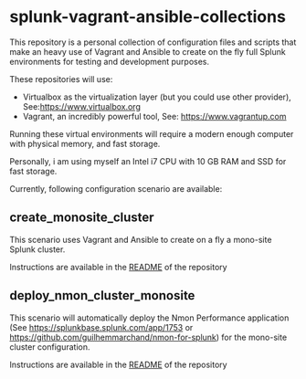 # splunk-vagrant-ansible-collections

This repository is a personal collection of configuration files and scripts that make an heavy use of Vagrant and Ansible to create on the fly full Splunk environments for testing and development purposes.

These repositories will use:

- Virtualbox as the virtualization layer (but you could use other provider), See:https://www.virtualbox.org
- Vagrant, an incredibly powerful tool, See: https://www.vagrantup.com

Running these virtual environments will require a modern enough computer with physical memory, and fast storage.

Personally, i am using myself an Intel i7 CPU with 10 GB RAM and SSD for fast storage.

Currently, following configuration scenario are available:

## create_monosite_cluster

This scenario uses Vagrant and Ansible to create on a fly a mono-site Splunk cluster.

Instructions are available in the [README](https://github.com/guilhemmarchand/splunk-vagrant-ansible-collections/tree/master/create_monosite-cluster) of the repository

## deploy_nmon_cluster_monosite

This scenario will automatically deploy the Nmon Performance application (See https://splunkbase.splunk.com/app/1753 or https://github.com/guilhemmarchand/nmon-for-splunk) for the mono-site cluster configuration.

Instructions are available in the [README](https://github.com/guilhemmarchand/splunk-vagrant-ansible-collections/tree/master/deploy_nmon_cluster_monosite) of the repository
